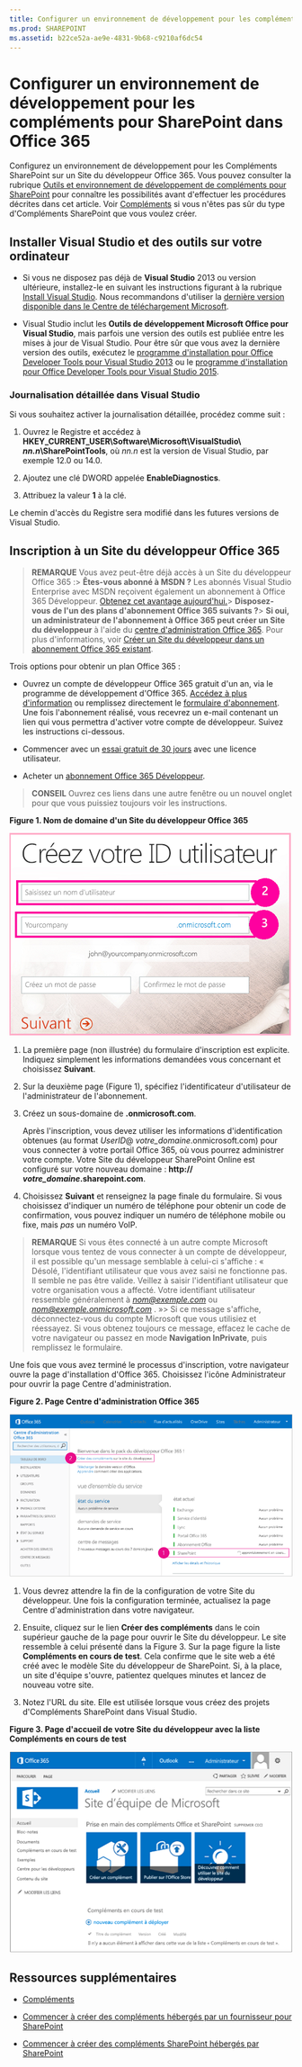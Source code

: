 ```yaml
---
title: Configurer un environnement de développement pour les compléments pour SharePoint dans Office 365
ms.prod: SHAREPOINT
ms.assetid: b22ce52a-ae9e-4831-9b68-c9210af6dc54
---
```



# Configurer un environnement de développement pour les compléments pour SharePoint dans Office 365
Configurez un environnement de développement pour les Compléments SharePoint sur un Site du développeur Office 365.
Vous pouvez consulter la rubrique  [Outils et environnement de développement de compléments pour SharePoint](tools-and-environments-for-developing-sharepoint-add-ins.md) pour connaître les possibilités avant d'effectuer les procédures décrites dans cet article. Voir [Compléments](sharepoint-add-ins.md) si vous n'êtes pas sûr du type d'Compléments SharePoint que vous voulez créer.





## Installer Visual Studio et des outils sur votre ordinateur
<a name="devenv_vs"> </a>


- Si vous ne disposez pas déjà de **Visual Studio** 2013 ou version ultérieure, installez-le en suivant les instructions figurant à la rubrique [Install Visual Studio](http://msdn.microsoft.com/library/da049020-cfda-40d7-8ff4-7492772b620f.aspx). Nous recommandons d'utiliser la  [dernière version disponible dans le Centre de téléchargement Microsoft](https://www.visualstudio.com/downloads/download-visual-studio-vs).


- Visual Studio inclut les **Outils de développement Microsoft Office pour Visual Studio**, mais parfois une version des outils est publiée entre les mises à jour de Visual Studio. Pour être sûr que vous avez la dernière version des outils, exécutez le [programme d'installation pour Office Developer Tools pour Visual Studio 2013](http://aka.ms/OfficeDevToolsForVS2013) ou le [programme d'installation pour Office Developer Tools pour Visual Studio 2015](http://aka.ms/OfficeDevToolsForVS2015). 



### Journalisation détaillée dans Visual Studio

Si vous souhaitez activer la journalisation détaillée, procédez comme suit :




1. Ouvrez le Registre et accédez à **HKEY_CURRENT_USER\\Software\\Microsoft\\VisualStudio\\ _nn.n_\\SharePointTools**, où _nn.n_ est la version de Visual Studio, par exemple 12.0 ou 14.0.


2. Ajoutez une clé DWORD appelée **EnableDiagnostics**.


3. Attribuez la valeur **1** à la clé.


Le chemin d'accès du Registre sera modifié dans les futures versions de Visual Studio.




## Inscription à un Site du développeur Office 365
<a name="o365_signup"> </a>


> **REMARQUE**
>  Vous avez peut-être déjà accès à un Site du développeur Office 365 :> **Êtes-vous abonné à MSDN ?** Les abonnés Visual Studio Enterprise avec MSDN reçoivent également un abonnement à Office 365 Développeur. [Obtenez cet avantage aujourd'hui.](https://msdn.microsoft.com/subscriptions/manage/default.aspx)> **Disposez-vous de l'un des plans d'abonnement Office 365 suivants ?**> **Si oui, un administrateur de l'abonnement à Office 365 peut créer un Site du développeur** à l'aide du [centre d'administration Office 365](https://portal.microsoftonline.com/admin/default.aspx). Pour plus d'informations, voir  [Créer un Site du développeur dans un abonnement Office 365 existant](create-a-developer-site-on-an-existing-office-365-subscription.md). 




 Trois options pour obtenir un plan Office 365 :




-  Ouvrez un compte de développeur Office 365 gratuit d'un an, via le programme de développement d'Office 365. [Accédez à plus d'information](http://dev.office.com/devprogram) ou remplissez directement le [formulaire d'abonnement](https://profile.microsoft.com/RegSysProfileCenter/wizardnp.aspx?wizid=14b845d0-938c-45af-b061-f798fbb4d170). Une fois l'abonnement réalisé, vous recevrez un e-mail contenant un lien qui vous permettra d'activer votre compte de développeur. Suivez les instructions ci-dessous.


- Commencer avec un  [essai gratuit de 30 jours](https://portal.microsoftonline.com/Signup/MainSignUp.aspx?OfferId=6881A1CB-F4EB-4db3-9F18-388898DAF510&amp;DL=DEVELOPERPACK) avec une licence utilisateur.


- Acheter un  [abonnement Office 365 Développeur](https://portal.microsoftonline.com/Signup/MainSignUp.aspx?OfferId=C69E7747-2566-4897-8CBA-B998ED3BAB88&amp;DL=DEVELOPERPACK). 



> **CONSEIL**
>  Ouvrez ces liens dans une autre fenêtre ou un nouvel onglet pour que vous puissiez toujours voir les instructions.





**Figure 1. Nom de domaine d'un Site du développeur Office 365**








![Page 2 du formulaire d'inscription pour le compte Office 365](images/ff384c69-56bf-4ceb-81c3-8b874e2407f0.png)












1. La première page (non illustrée) du formulaire d'inscription est explicite. Indiquez simplement les informations demandées vous concernant et choisissez **Suivant**.


2. Sur la deuxième page (Figure 1), spécifiez l'identificateur d'utilisateur de l'administrateur de l'abonnement.


3. Créez un sous-domaine de **.onmicrosoft.com**. 

    Après l'inscription, vous devez utiliser les informations d'identification obtenues (au format  _UserID_@ _votre_domaine_.onmicrosoft.com) pour vous connecter à votre portail Office 365, où vous pourrez administrer votre compte. Votre Site du développeur SharePoint Online est configuré sur votre nouveau domaine : **http:// _votre_domaine_.sharepoint.com**.


4. Choisissez **Suivant** et renseignez la page finale du formulaire. Si vous choisissez d'indiquer un numéro de téléphone pour obtenir un code de confirmation, vous pouvez indiquer un numéro de téléphone mobile ou fixe, mais *pas*  un numéro VoIP.




> **REMARQUE**
> Si vous êtes connecté à un autre compte Microsoft lorsque vous tentez de vous connecter à un compte de développeur, il est possible qu'un message semblable à celui-ci s'affiche : « Désolé, l'identifiant utilisateur que vous avez saisi ne fonctionne pas. Il semble ne pas être valide. Veillez à saisir l'identifiant utilisateur que votre organisation vous a affecté. Votre identifiant utilisateur ressemble généralement à  *nom@exemple.com*  ou *nom@exemple.onmicrosoft.com*  . »> Si ce message s'affiche, déconnectez-vous du compte Microsoft que vous utilisiez et réessayez. Si vous obtenez toujours ce message, effacez le cache de votre navigateur ou passez en mode **Navigation InPrivate**, puis remplissez le formulaire. 




Une fois que vous avez terminé le processus d'inscription, votre navigateur ouvre la page d'installation d'Office 365. Choisissez l'icône Administrateur pour ouvrir la page Centre d'administration.




**Figure 2. Page Centre d'administration Office 365**








![Capture d'écran illustrant le Centre d'administration Office 365.](images/SP15_Office365AdminInset_border.png)








1. Vous devrez attendre la fin de la configuration de votre Site du développeur. Une fois la configuration terminée, actualisez la page Centre d'administration dans votre navigateur.


2. Ensuite, cliquez sur le lien **Créer des compléments** dans le coin supérieur gauche de la page pour ouvrir le Site du développeur. Le site ressemble à celui présenté dans la Figure 3. Sur la page figure la liste **Compléments en cours de test**. Cela confirme que le site web a été créé avec le modèle Site du développeur de SharePoint. Si, à la place, un site d'équipe s'ouvre, patientez quelques minutes et lancez de nouveau votre site.


3. Notez l'URL du site. Elle est utilisée lorsque vous créez des projets d'Compléments SharePoint dans Visual Studio.



**Figure 3. Page d'accueil de votre Site du développeur avec la liste Compléments en cours de test**








![Capture d'écran illustrant la page d'accueil du site du développeur.](images/SP15_DeveloperSiteHome_border.png)












## Ressources supplémentaires
<a name="SP15SetupSPO365_bk_addlresources"> </a>


-  [Compléments](sharepoint-add-ins.md)


-  [Commencer à créer des compléments hébergés par un fournisseur pour SharePoint](get-started-creating-provider-hosted-sharepoint-add-ins.md)


-  [Commencer à créer des compléments SharePoint hébergés par SharePoint](get-started-creating-sharepoint-hosted-sharepoint-add-ins.md)







